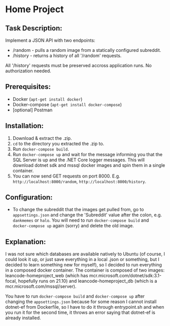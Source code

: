 # Home Project

## Task Description:
Implement a JSON API with two endpoints:
* /random - pulls a random image from a statically configured subreddit.
* /history - returns a history of all '/random' requests. 

All '/history' requests must be preserved accross application runs. No authorization needed.

## Prerequisites:
* Docker (`apt-get install docker`)
* Docker-compose (`apt-get install docker-compose`)
* [optional] Postman

## Installation:
1. Download & extract the .zip.
2. `cd` to the directory you extracted the .zip to.
3. Run `docker-compose build`.
4. Run `docker-compose up` and wait for the message informing you that the SQL Server is up and the .NET Core logger messages. This will download dotnet sdk and mssql docker images and spin them in a single container.
5. You can now send GET requests on port 8000. E.g. `http://localhost:8000/random`, `http://localhost:8000/history`.

## Configuration:
* To change the subreddit that the images get pulled from, go to `appsettings.json` and change the 'Subreddit' value after the colon, e.g. `dankmemes` or `halo`. You will need to run `docker-compose build` and `docker-compose up` again (sorry) and delete the old image.


## Explanation:
I was not sure which databases are available natively to Ubuntu (of course, I could look it up, or just save everything in a local .json or something, but I decided to learn something new for myself), so I decided to run everything in a composed docker container. The container is composed of two images: leancode-homeproject_web (which has mcr.microsoft.com/dotnet/sdk:3.1-focal, hopefully runs on 21.10) and leancode-homeproject_db (which is a mcr.microsoft.com/mssql/server).

You have to run `docker-compose build` and `docker-compose up` after changing the `appsettings.json` because for some reason I cannot install dotnet-ef from Dockerfile, so I have to do it through entrypoint.sh and when you run it for the second time, it throws an error saying that dotnet-ef is already installed.
